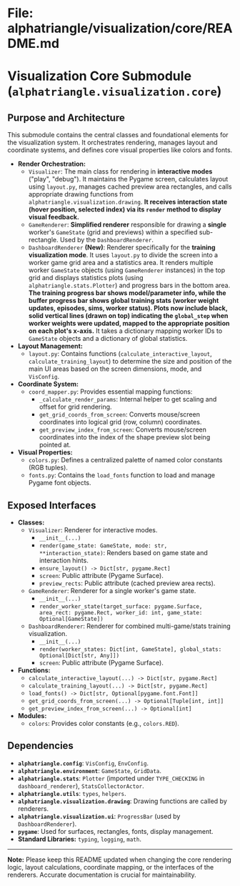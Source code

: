 # File: alphatriangle/visualization/core/README.md
# Visualization Core Submodule (`alphatriangle.visualization.core`)

## Purpose and Architecture

This submodule contains the central classes and foundational elements for the visualization system. It orchestrates rendering, manages layout and coordinate systems, and defines core visual properties like colors and fonts.

-   **Render Orchestration:**
    -   `Visualizer`: The main class for rendering in **interactive modes** ("play", "debug"). It maintains the Pygame screen, calculates layout using `layout.py`, manages cached preview area rectangles, and calls appropriate drawing functions from `alphatriangle.visualization.drawing`. **It receives interaction state (hover position, selected index) via its `render` method to display visual feedback.**
    -   `GameRenderer`: **Simplified renderer** responsible for drawing a **single** worker's `GameState` (grid and previews) within a specified sub-rectangle. Used by the `DashboardRenderer`.
    -   `DashboardRenderer` **(New)**: Renderer specifically for the **training visualization mode**. It uses `layout.py` to divide the screen into a worker game grid area and a statistics area. It renders multiple worker `GameState` objects (using `GameRenderer` instances) in the top grid and displays statistics plots (using `alphatriangle.stats.Plotter`) and progress bars in the bottom area. **The training progress bar shows model/parameter info, while the buffer progress bar shows global training stats (worker weight updates, episodes, sims, worker status). Plots now include black, solid vertical lines (drawn on top) indicating the `global_step` when worker weights were updated, mapped to the appropriate position on each plot's x-axis.** It takes a dictionary mapping worker IDs to `GameState` objects and a dictionary of global statistics.
-   **Layout Management:**
    -   `layout.py`: Contains functions (`calculate_interactive_layout`, `calculate_training_layout`) to determine the size and position of the main UI areas based on the screen dimensions, mode, and `VisConfig`.
-   **Coordinate System:**
    -   `coord_mapper.py`: Provides essential mapping functions:
        -   `_calculate_render_params`: Internal helper to get scaling and offset for grid rendering.
        -   `get_grid_coords_from_screen`: Converts mouse/screen coordinates into logical grid (row, column) coordinates.
        -   `get_preview_index_from_screen`: Converts mouse/screen coordinates into the index of the shape preview slot being pointed at.
-   **Visual Properties:**
    -   `colors.py`: Defines a centralized palette of named color constants (RGB tuples).
    -   `fonts.py`: Contains the `load_fonts` function to load and manage Pygame font objects.

## Exposed Interfaces

-   **Classes:**
    -   `Visualizer`: Renderer for interactive modes.
        -   `__init__(...)`
        -   `render(game_state: GameState, mode: str, **interaction_state)`: Renders based on game state and interaction hints.
        -   `ensure_layout() -> Dict[str, pygame.Rect]`
        -   `screen`: Public attribute (Pygame Surface).
        -   `preview_rects`: Public attribute (cached preview area rects).
    -   `GameRenderer`: Renderer for a single worker's game state.
        -   `__init__(...)`
        -   `render_worker_state(target_surface: pygame.Surface, area_rect: pygame.Rect, worker_id: int, game_state: Optional[GameState])`
    -   `DashboardRenderer`: Renderer for combined multi-game/stats training visualization.
        -   `__init__(...)`
        -   `render(worker_states: Dict[int, GameState], global_stats: Optional[Dict[str, Any]])`
        -   `screen`: Public attribute (Pygame Surface).
-   **Functions:**
    -   `calculate_interactive_layout(...) -> Dict[str, pygame.Rect]`
    -   `calculate_training_layout(...) -> Dict[str, pygame.Rect]`
    -   `load_fonts() -> Dict[str, Optional[pygame.font.Font]]`
    -   `get_grid_coords_from_screen(...) -> Optional[Tuple[int, int]]`
    -   `get_preview_index_from_screen(...) -> Optional[int]`
-   **Modules:**
    -   `colors`: Provides color constants (e.g., `colors.RED`).

## Dependencies

-   **`alphatriangle.config`**: `VisConfig`, `EnvConfig`.
-   **`alphatriangle.environment`**: `GameState`, `GridData`.
-   **`alphatriangle.stats`**: `Plotter` (imported under `TYPE_CHECKING` in `dashboard_renderer`), `StatsCollectorActor`.
-   **`alphatriangle.utils`**: `types`, `helpers`.
-   **`alphatriangle.visualization.drawing`**: Drawing functions are called by renderers.
-   **`alphatriangle.visualization.ui`**: `ProgressBar` (used by `DashboardRenderer`).
-   **`pygame`**: Used for surfaces, rectangles, fonts, display management.
-   **Standard Libraries:** `typing`, `logging`, `math`.

---

**Note:** Please keep this README updated when changing the core rendering logic, layout calculations, coordinate mapping, or the interfaces of the renderers. Accurate documentation is crucial for maintainability.